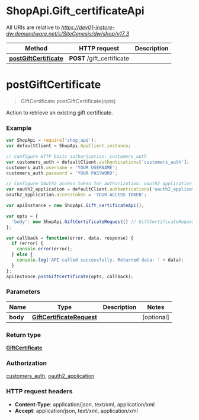 # ShopApi.Gift_certificateApi

All URIs are relative to *https://dev01-instore-dw.demandware.net/s/SiteGenesis/dw/shop/v17_3*

Method | HTTP request | Description
------------- | ------------- | -------------
[**postGiftCertificate**](Gift_certificateApi.md#postGiftCertificate) | **POST** /gift_certificate | 


<a name="postGiftCertificate"></a>
# **postGiftCertificate**
> GiftCertificate postGiftCertificate(opts)



Action to retrieve an existing gift certificate.

### Example
```javascript
var ShopApi = require('shop_api');
var defaultClient = ShopApi.ApiClient.instance;

// Configure HTTP basic authorization: customers_auth
var customers_auth = defaultClient.authentications['customers_auth'];
customers_auth.username = 'YOUR USERNAME';
customers_auth.password = 'YOUR PASSWORD';

// Configure OAuth2 access token for authorization: oauth2_application
var oauth2_application = defaultClient.authentications['oauth2_application'];
oauth2_application.accessToken = 'YOUR ACCESS TOKEN';

var apiInstance = new ShopApi.Gift_certificateApi();

var opts = { 
  'body': new ShopApi.GiftCertificateRequest() // GiftCertificateRequest | 
};

var callback = function(error, data, response) {
  if (error) {
    console.error(error);
  } else {
    console.log('API called successfully. Returned data: ' + data);
  }
};
apiInstance.postGiftCertificate(opts, callback);
```

### Parameters

Name | Type | Description  | Notes
------------- | ------------- | ------------- | -------------
 **body** | [**GiftCertificateRequest**](GiftCertificateRequest.md)|  | [optional] 

### Return type

[**GiftCertificate**](GiftCertificate.md)

### Authorization

[customers_auth](../README.md#customers_auth), [oauth2_application](../README.md#oauth2_application)

### HTTP request headers

 - **Content-Type**: application/json, text/xml, application/xml
 - **Accept**: application/json, text/xml, application/xml

